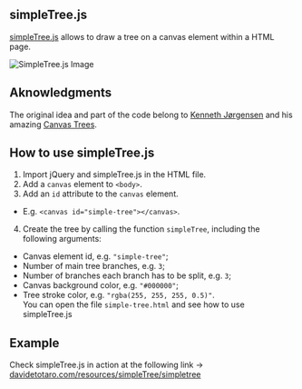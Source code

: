 simpleTree.js
---------------

[simpleTree.js](http://www.davidetotaro.com/simpletree-js/) allows to draw a tree on a canvas element within a HTML page.

![SimpleTree.js Image](http://www.davidetotaro.com/wp-content/uploads/2014/08/white_tree.png "Example of SimpleTree.js in action")

## Aknowledgments
The original idea and part of the code belong to [Kenneth Jørgensen](http://kennethjorgensen.com/blog/) and his amazing [Canvas Trees](http://kennethjorgensen.com/blog/2014/canvas-trees/).

## How to use simpleTree.js
1. Import jQuery and simpleTree.js in the HTML file.
2. Add a `canvas` element to `<body>`.
3. Add an `id` attribute to the `canvas` element.
  * E.g. `<canvas id="simple-tree"></canvas>`.
4. Create the tree by calling the function `simpleTree`, including the following arguments:
  * Canvas element id, e.g. `"simple-tree"`;
  * Number of main tree branches, e.g. `3`;
  * Number of branches each branch has to be split, e.g. `3`;
  * Canvas background color, e.g. `"#000000"`;
  * Tree stroke color, e.g. `"rgba(255, 255, 255, 0.5)"`.  
You can open the file `simple-tree.html` and see how to use simpleTree.js

## Example
Check simpleTree.js in action at the following link -> [davidetotaro.com/resources/simpleTree/simpletree](http://www.davidetotaro.com/resources/simpleTree/simpletree)